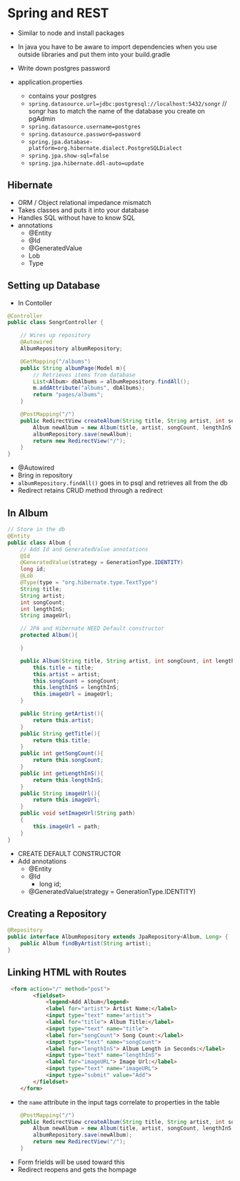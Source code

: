 # Spring and REST

- Similar to node and install packages
- In java you have to be aware to import dependencies when you use outside libraries and put them into your build.gradle
- Write down postgres password

- application.properties
  - contains your postgres
  - `spring.datasource.url=jdbc:postgresql://localhost:5432/songr` // songr has to match the name of the database you create on pgAdmin
  - `spring.datasource.username=postgres`
  - `spring.datasource.password=password`
  - `spring.jpa.database-platform=org.hibernate.dialect.PostgreSQLDialect`
  - `spring.jpa.show-sql=false`
  - `spring.jpa.hibernate.ddl-auto=update`

## Hibernate

- ORM / Object relational impedance mismatch
- Takes classes and puts it into your database
- Handles SQL without have to know SQL
- annotations
    - @Entity
    - @Id
    - @GeneratedValue
    - Lob
    - Type

## Setting up Database

- In Contoller

```java
@Controller
public class SongrController {

    // Wires up repository
    @Autowired
    AlbumRepository albumRepository;

    @GetMapping("/albums")
    public String albumPage(Model m){
        // Retrieves items from database
        List<Album> dbAlbums = albumRepository.findAll();
        m.addAttribute("albums", dbAlbums);
        return "pages/albums";
    }

    @PostMapping("/")
    public RedirectView createAlbum(String title, String artist, int songCount, int lengthInS, String imageURL){
        Album newAlbum = new Album(title, artist, songCount, lengthInS, imageURL);
        albumRepository.save(newAlbum);
        return new RedirectView("/");
    }
}
```

- @Autowired
- Bring in repository
- `albumRepository.findAll()` goes in to psql and retrieves all from the db
- Redirect retains CRUD method through a redirect

## In Album

```java
// Store in the db
@Entity
public class Album {
    // Add Id and GeneratedValue annotations
    @Id
    @GeneratedValue(strategy = GenerationType.IDENTITY)
    long id;
    @Lob
    @Type(type = "org.hibernate.type.TextType")
    String title;
    String artist;
    int songCount;
    int lengthInS;
    String imageUrl;

    // JPA and Hibernate NEED Default constructor
    protected Album(){

    }

    public Album(String title, String artist, int songCount, int lengthInS, String imageUrl) {
        this.title = title;
        this.artist = artist;
        this.songCount = songCount;
        this.lengthInS = lengthInS;
        this.imageUrl = imageUrl;
    }

    public String getArtist(){
        return this.artist;
    }
    public String getTitle(){
        return this.title;
    }
    public int getSongCount(){
        return this.songCount;
    }
    public int getLengthInS(){
        return this.lengthInS;
    }
    public String imageUrl(){
        return this.imageUrl;
    }
    public void setImageUrl(String path)
    {
        this.imageUrl = path;
    }
}

```

- CREATE DEFAULT CONSTRUCTOR
- Add annotations
  - @Entity
  - @Id
    - long id;
  - @GeneratedValue(strategy = GenerationType.IDENTITY)

## Creating a Repository

```java
@Repository
public interface AlbumRepository extends JpaRepository<Album, Long> {
    public Album findByArtist(String artist);
}
```

## Linking HTML with Routes

```html
 <form action="/" method="post">
        <fieldset>
            <legend>Add Album</legend>
            <label for="artist"> Artist Name:</label>
            <input type="text" name="artist">
            <label for="title"> Album Title:</label>
            <input type="text" name="title">
            <label for="songCount"> Song Count:</label>
            <input type="text" name="songCount">
            <label for="lengthInS"> Album Length in Seconds:</label>
            <input type="text" name="lengthInS">
            <label for="imageURL"> Image Url:</label>
            <input type="text" name="imageURL">
            <input type="submit" value="Add">
        </fieldset>
    </form>
```

- the `name` attribute in the input tags correlate to properties in the table

```java
    @PostMapping("/")
    public RedirectView createAlbum(String title, String artist, int songCount, int lengthInS, String imageURL){
        Album newAlbum = new Album(title, artist, songCount, lengthInS, imageURL);
        albumRepository.save(newAlbum);
        return new RedirectView("/");
    }
```

- Form frields will be used toward this
- Redirect reopens and gets the hompage